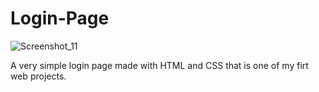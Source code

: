 # Login-Page

![Screenshot_11](https://user-images.githubusercontent.com/62776404/94369540-b0829200-00c0-11eb-91b5-4b53b9d98fff.png)

A very simple login page made with HTML and CSS that is one of my firt web projects.
